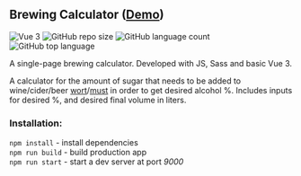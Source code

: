 ## Brewing Calculator ([Demo](https://brewing-calculator-1ca53.web.app/))

![Vue 3](https://img.shields.io/badge/Vue3-green)
![GitHub repo size](https://img.shields.io/github/repo-size/Bedkow/brewing_calculator?style=plastic)
![GitHub language count](https://img.shields.io/github/languages/count/Bedkow/brewing_calculator?style=plastic)
![GitHub top language](https://img.shields.io/github/languages/top/Bedkow/brewing_calculator?style=plastic)



A single-page brewing calculator. Developed with JS, Sass and basic Vue 3.

A calculator for the amount of sugar that needs to be added to wine/cider/beer [wort](https://en.wikipedia.org/wiki/Wort)/[must](https://en.wikipedia.org/wiki/Must) in order to get desired alcohol %.
Includes inputs for desired %, and desired final volume in liters.

### Installation:

`npm install` - install dependencies <br>
`npm run build` - build production app <br>
`npm run start` - start a dev server at port _9000_
